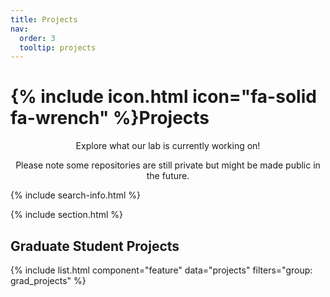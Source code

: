 ```yaml
---
title: Projects
nav:
  order: 3
  tooltip: projects
---
```


# {% include icon.html icon="fa-solid fa-wrench" %}Projects

<p style="text-align: center;">Explore what our lab is currently working on!</p>
<p style="text-align: center;">Please note some repositories are still private but might be made public in the future.</p>

<!-- {% include tags.html tags="publication, resource, website" %} -->

{% include search-info.html %}

{% include section.html %}

## Graduate Student Projects

{% include list.html component="feature" data="projects" filters="group: grad_projects" %}
